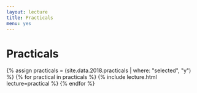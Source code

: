 ```yaml
---
layout: lecture
title: Practicals
menu: yes
---
```


# Practicals

{% assign practicals = (site.data.2018.practicals | where: "selected", "y") %}
{% for practical in practicals %}
{% include lecture.html lecture=practical %}
{% endfor %}


